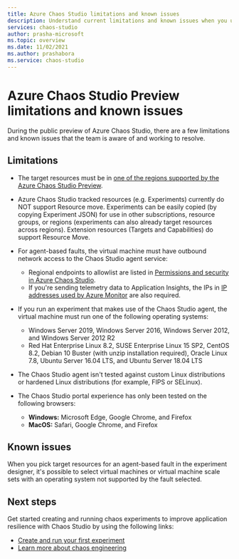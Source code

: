 ```yaml
---
title: Azure Chaos Studio limitations and known issues
description: Understand current limitations and known issues when you use Azure Chaos Studio.
services: chaos-studio
author: prasha-microsoft 
ms.topic: overview
ms.date: 11/02/2021
ms.author: prashabora
ms.service: chaos-studio
---
```


# Azure Chaos Studio Preview limitations and known issues

During the public preview of Azure Chaos Studio, there are a few limitations and known issues that the team is aware of and working to resolve.

## Limitations

* The target resources must be in [one of the regions supported by the Azure Chaos Studio Preview](https://azure.microsoft.com/global-infrastructure/services/?products=chaos-studio).
* Azure Chaos Studio tracked resources (e.g. Experiments) currently do NOT support Resource move. Experiments can be easily copied (by copying Experiment JSON) for use in other subscriptions, resource groups, or regions (experiments can also already target resources across regions). Extension resources (Targets and Capabilities) do support Resource Move. 
* For agent-based faults, the virtual machine must have outbound network access to the Chaos Studio agent service:
    * Regional endpoints to allowlist are listed in [Permissions and security in Azure Chaos Studio](chaos-studio-permissions-security.md#network-security).
    * If you're sending telemetry data to Application Insights, the IPs in [IP addresses used by Azure Monitor](../azure-monitor/app/ip-addresses.md) are also required.
* If you run an experiment that makes use of the Chaos Studio agent, the virtual machine must run one of the following operating systems:

    * Windows Server 2019, Windows Server 2016, Windows Server 2012, and Windows Server 2012 R2
    * Red Hat Enterprise Linux 8.2, SUSE Enterprise Linux 15 SP2, CentOS 8.2, Debian 10 Buster (with unzip installation required), Oracle Linux 7.8, Ubuntu Server 16.04 LTS, and Ubuntu Server 18.04 LTS
* The Chaos Studio agent isn't tested against custom Linux distributions or hardened Linux distributions (for example, FIPS or SELinux).
* The Chaos Studio portal experience has only been tested on the following browsers:
    * **Windows:** Microsoft Edge, Google Chrome, and Firefox
    * **MacOS:** Safari, Google Chrome, and Firefox

## Known issues
When you pick target resources for an agent-based fault in the experiment designer, it's possible to select virtual machines or virtual machine scale sets with an operating system not supported by the fault selected.

## Next steps
Get started creating and running chaos experiments to improve application resilience with Chaos Studio by using the following links:
- [Create and run your first experiment](chaos-studio-tutorial-service-direct-portal.md)
- [Learn more about chaos engineering](chaos-studio-chaos-engineering-overview.md)
